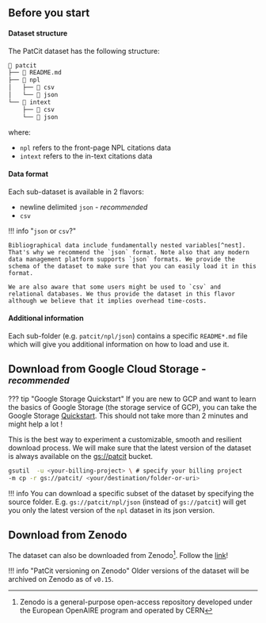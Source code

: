 [gs-quickstart]:https://cloud.google.com/storage/docs/quickstarts-console
[gs-patcit]:https://console.cloud.google.com/storage/browser/patcit/
[zen-patcit]:https://zenodo.org/record/3710994#.Xm_uE5NKhEI
[^nest]:E.g. there are many authors with a name, surname, a gender name, etc for a unique publication
[^zen]:Zenodo is a general-purpose open-access repository developed under the European OpenAIRE program and operated by CERN

## Before you start

#### Dataset structure

The PatCit dataset has the following structure:

```bash
📁 patcit
├── 📝 README.md
├── 📁 npl
│   ├── 📁 csv
│   └── 📁 json
└── 📁 intext
    ├── 📁 csv
    └── 📁 json
```

where:

- `npl` refers to the front-page NPL citations data
- `intext` refers to the in-text citations data

#### Data format

Each sub-dataset is available in 2 flavors:

- newline delimited `json` - *recommended*
- `csv`

!!! info "`json` or `csv`?"

    Bibliographical data include fundamentally nested variables[^nest]. That's why we recommend the `json` format. Note also that any modern data management platform supports `json` formats. We provide the schema of the dataset to make sure that you can easily load it in this format.

    We are also aware that some users might be used to `csv` and relational databases. We thus provide the dataset in this flavor although we believe that it implies overhead time-costs.

#### Additional information

Each sub-folder (e.g. `patcit/npl/json`) contains a specific `README*.md` file which will give you additional information on how to load and use it.

## Download from Google Cloud Storage - <small>*recommended*</small>

??? tip "Google Storage Quickstart"
    If you are new to GCP and want to learn the basics of Google Storage (the storage service of GCP), you can take the
    Google Storage [Quickstart][gs-quickstart]. This should not take more than 2 minutes and might help a lot !

This is the best way to experiment a customizable, smooth and resilient download process. We will make sure that the latest version of the dataset is always available on the [gs://patcit][gs-patcit] bucket.


```bash
gsutil  -u <your-billing-project> \ # specify your billing project
-m cp -r gs://patcit/ <your/destination/folder-or-uri>
```

!!! info
    You can download a specific subset of the dataset by specifying the source folder. E.g. `gs://patcit/npl/json` (instead of `gs://patcit`) will get you only the latest version of the `npl` dataset in its json version.

## Download from Zenodo

The dataset can also be downloaded from Zenodo[^zen]. Follow the [link][zen-patcit]!

!!! info "PatCit versioning on Zenodo"
    Older versions of the dataset will be archived on Zenodo as of `v0.15`.

